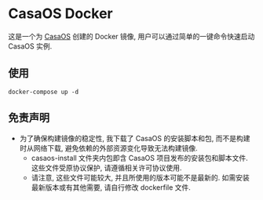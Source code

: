 # CasaOS Docker

这是一个为 [CasaOS](https://github.com/IceWhaleTech/CasaOS) 创建的 Docker 镜像, 用户可以通过简单的一键命令快速启动 CasaOS 实例.

## 使用

```
docker-compose up -d
```

## 免责声明

- 为了确保构建镜像的稳定性, 我下载了 CasaOS 的安装脚本和包, 而不是构建时从网络下载, 避免依赖的外部资源变化导致无法构建镜像.
  - casaos-install 文件夹内包即含 CasaOS 项目发布的安装包和脚本文件. 这些文件受原协议保护, 请遵循相关许可协议使用.
  - 请注意, 这些文件可能较大, 并且所使用的版本可能不是最新的. 如需安装最新版本或有其他需要, 请自行修改 dockerfile 文件.
